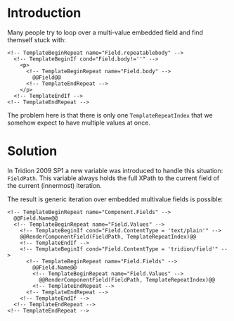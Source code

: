 
# Introduction #

Many people try to loop over a multi-value embedded field and find themself stuck with:

```
<!-- TemplateBeginRepeat name="Field.repeatablebody" -->
  <!-- TemplateBeginIf cond="Field.body!=''" -->
    <p>
      <!-- TemplateBeginRepeat name="Field.body" -->
        @@Field@@
      <!-- TemplateEndRepeat -->
    </p>
  <!-- TemplateEndIf -->
<!-- TemplateEndRepeat -->
```

The problem here is that there is only one `TemplateRepeatIndex` that we somehow expect to have multiple values at once.

# Solution #

In Tridion 2009 SP1 a new variable was introduced to handle this situation: `FieldPath`. This variable always holds the full XPath to the current field of the current (innermost) iteration.


The result is generic iteration over embedded multivalue fields is possible:

```
<!-- TemplateBeginRepeat name="Component.Fields" -->
  @@Field.Name@@
  <!-- TemplateBeginRepeat name="Field.Values" -->
    <!-- TemplateBeginIf cond="Field.ContentType = 'text/plain'" -->      
    @@RenderComponentField(FieldPath, TemplateRepeatIndex)@@
    <!-- TemplateEndIf -->
    <!-- TemplateBeginIf cond="Field.ContentType = 'tridion/field'" -->
      <!-- TemplateBeginRepeat name="Field.Fields" -->
        @@Field.Name@@
        <!-- TemplateBeginRepeat name="Field.Values" -->
          @@RenderComponentField(FieldPath, TemplateRepeatIndex)@@        
        <!-- TemplateEndRepeat -->
      <!-- TemplateEndRepeat -->
    <!-- TemplateEndIf -->
  <!-- TemplateEndRepeat -->
<!-- TemplateEndRepeat -->
```